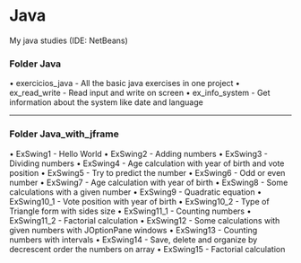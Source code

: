 # Java
My java studies (IDE: NetBeans)

### Folder Java
• exercicios_java - All the basic java exercises in one project
• ex_read_write - Read input and write on screen
• ex_info_system - Get information about the system like date and language

---

### Folder Java_with_jframe

• ExSwing1 - Hello World
• ExSwing2 - Adding numbers
• ExSwing3 - Dividing numbers
• ExSwing4 - Age calculation with year of birth and vote position
• ExSwing5 - Try to predict the number 
• ExSwing6 - Odd or even number
• ExSwing7 - Age calculation with year of birth
• ExSwing8 - Some calculations with a given number
• ExSwing9 - Quadratic equation 
• ExSwing10_1 - Vote position with year of birth
• ExSwing10_2 - Type of Triangle form with sides size
• ExSwing11_1 - Counting numbers
• ExSwing11_2 - Factorial calculation
• ExSwing12 - Some calculations with given numbers with JOptionPane windows
• ExSwing13 - Counting numbers with intervals
• ExSwing14 - Save, delete and organize by decrescent order the numbers on array
• ExSwing15 - Factorial calculation

